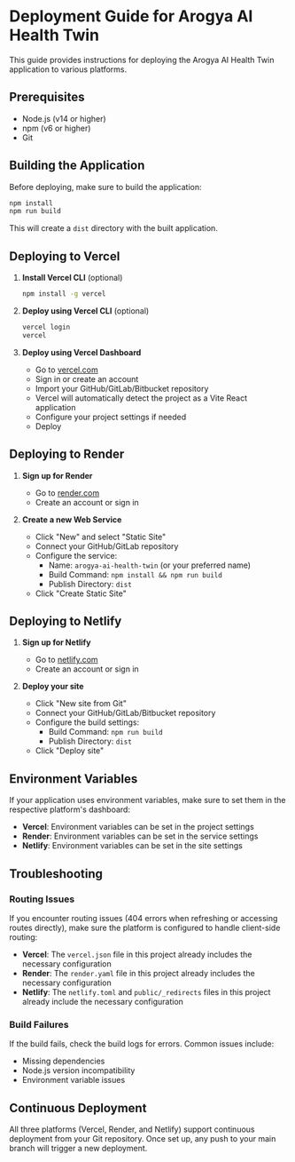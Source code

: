 # Deployment Guide for Arogya AI Health Twin

This guide provides instructions for deploying the Arogya AI Health Twin application to various platforms.

## Prerequisites

- Node.js (v14 or higher)
- npm (v6 or higher)
- Git

## Building the Application

Before deploying, make sure to build the application:

```bash
npm install
npm run build
```

This will create a `dist` directory with the built application.

## Deploying to Vercel

1. **Install Vercel CLI** (optional)
   ```bash
   npm install -g vercel
   ```

2. **Deploy using Vercel CLI** (optional)
   ```bash
   vercel login
   vercel
   ```

3. **Deploy using Vercel Dashboard**
   - Go to [vercel.com](https://vercel.com)
   - Sign in or create an account
   - Import your GitHub/GitLab/Bitbucket repository
   - Vercel will automatically detect the project as a Vite React application
   - Configure your project settings if needed
   - Deploy

## Deploying to Render

1. **Sign up for Render**
   - Go to [render.com](https://render.com)
   - Create an account or sign in

2. **Create a new Web Service**
   - Click "New" and select "Static Site"
   - Connect your GitHub/GitLab repository
   - Configure the service:
     - Name: `arogya-ai-health-twin` (or your preferred name)
     - Build Command: `npm install && npm run build`
     - Publish Directory: `dist`
   - Click "Create Static Site"

## Deploying to Netlify

1. **Sign up for Netlify**
   - Go to [netlify.com](https://netlify.com)
   - Create an account or sign in

2. **Deploy your site**
   - Click "New site from Git"
   - Connect your GitHub/GitLab/Bitbucket repository
   - Configure the build settings:
     - Build Command: `npm run build`
     - Publish Directory: `dist`
   - Click "Deploy site"

## Environment Variables

If your application uses environment variables, make sure to set them in the respective platform's dashboard:

- **Vercel**: Environment variables can be set in the project settings
- **Render**: Environment variables can be set in the service settings
- **Netlify**: Environment variables can be set in the site settings

## Troubleshooting

### Routing Issues

If you encounter routing issues (404 errors when refreshing or accessing routes directly), make sure the platform is configured to handle client-side routing:

- **Vercel**: The `vercel.json` file in this project already includes the necessary configuration
- **Render**: The `render.yaml` file in this project already includes the necessary configuration
- **Netlify**: The `netlify.toml` and `public/_redirects` files in this project already include the necessary configuration

### Build Failures

If the build fails, check the build logs for errors. Common issues include:

- Missing dependencies
- Node.js version incompatibility
- Environment variable issues

## Continuous Deployment

All three platforms (Vercel, Render, and Netlify) support continuous deployment from your Git repository. Once set up, any push to your main branch will trigger a new deployment.